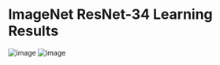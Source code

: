 # ImageNet ResNet-34 Learning Results
![image](https://github.com/in3der/ivpl_Study_Model/assets/146660519/88df22e0-ab4c-4686-a120-98d2dd885f28)
![image](https://github.com/in3der/ivpl_Study_Model/assets/146660519/9f149609-e1cd-4440-9d2a-83cab029c7fc)

